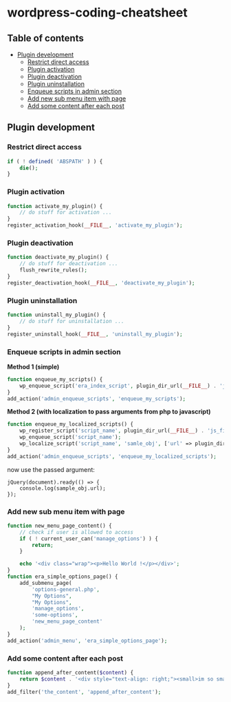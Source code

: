 # wordpress-coding-cheatsheet
## Table of contents
* [Plugin development](#plugin-development)
    * [Restrict direct access](#restrict-direct-access)
    * [Plugin activation](#plugin-activation)
    * [Plugin deactivation](#plugin-deactivation)
    * [Plugin uninstallation](#plugin-uninstallation)
    * [Enqueue scripts in admin section](#enqueue-scripts-in-admin-section)
    * [Add new sub menu item with page](#add-new-sub-menu-item-with-page)
    * [Add some content after each post](#add-some-content-after-each-post)

## Plugin development
### Restrict direct access
```php
if ( ! defined( 'ABSPATH' ) ) {
    die();
}
```

### Plugin activation
```php
function activate_my_plugin() {
    // do stuff for activation ...
}
register_activation_hook(__FILE__, 'activate_my_plugin');
```

### Plugin deactivation
```php
function deactivate_my_plugin() {
    // do stuff for deactivation ...
    flush_rewrite_rules();
}
register_deactivation_hook(__FILE__, 'deactivate_my_plugin');
```

### Plugin uninstallation
```php
function uninstall_my_plugin() {
    // do stuff for uninstallation ...
}
register_uninstall_hook(__FILE__, 'uninstall_my_plugin');
```

### Enqueue scripts in admin section
**Method 1 (simple)**
```php
function enqueue_my_scripts() {
    wp_enqueue_script('era_index_script', plugin_dir_url(__FILE__) . 'js_file.js', array(), '1.0.0', true);
}
add_action('admin_enqueue_scripts', 'enqueue_my_scripts');
```
**Method 2 (with localization to pass arguments from php to javascript)**
```php
function enqueue_my_localized_scripts() {
    wp_register_script('script_name', plugin_dir_url(__FILE__) . 'js_file.js', array(), '1.0.0', true);
    wp_enqueue_script('script_name');
    wp_localize_script('script_name', 'samle_obj', ['url' => plugin_dir_url(__FILE__)."inc/get_count.php"]);
}
add_action('admin_enqueue_scripts', 'enqueue_my_localized_scripts');
```
now use the passed argument:
```jquery
jQuery(document).ready(() => {
    console.log(sample_obj.url);
});
```

### Add new sub menu item with page
```php
function new_menu_page_content() {
    // check if user is allowed to access
    if ( ! current_user_can('manage_options') ) {
        return;
    }

    echo '<div class="wrap"><p>Hello World !</p></div>';
}
function era_simple_options_page() {
    add_submenu_page(
		'options-general.php',
		"My Options",
		"My Options",
		'manage_options',
		'some-options',
		'new_menu_page_content'
	);
}
add_action('admin_menu', 'era_simple_options_page');
```

### Add some content after each post
```php
function append_after_content($content) {
    return $content . '<div style="text-align: right;"><small>im so small :)</small></div>';
}
add_filter('the_content', 'append_after_content');
```
